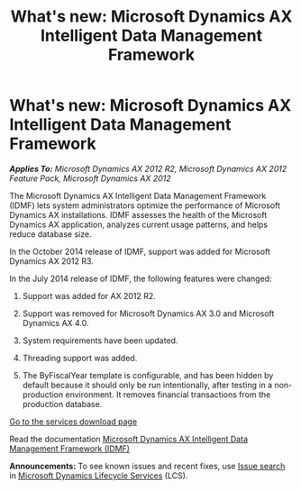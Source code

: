 ﻿---
title: "What's new: Microsoft Dynamics AX Intelligent Data Management Framework"
TOCTitle: Microsoft Dynamics AX Intelligent Data Management Framework
ms:assetid: 21050a63-2547-4fbe-bb1b-4d7624b3ad2b
ms:mtpsurl: https://technet.microsoft.com/en-us/library/Dn507156(v=AX.60)
ms:contentKeyID: 59623241
ms.date: 10/21/2014
mtps_version: v=AX.60
---

# What's new: Microsoft Dynamics AX Intelligent Data Management Framework 


_**Applies To:** Microsoft Dynamics AX 2012 R2, Microsoft Dynamics AX 2012 Feature Pack, Microsoft Dynamics AX 2012_

The Microsoft Dynamics AX Intelligent Data Management Framework (IDMF) lets system administrators optimize the performance of Microsoft Dynamics AX installations. IDMF assesses the health of the Microsoft Dynamics AX application, analyzes current usage patterns, and helps reduce database size.

In the October 2014 release of IDMF, support was added for Microsoft Dynamics AX 2012 R3.

In the July 2014 release of IDMF, the following features were changed:

1.  Support was added for AX 2012 R2.

2.  Support was removed for Microsoft Dynamics AX 3.0 and Microsoft Dynamics AX 4.0.

3.  System requirements have been updated.

4.  Threading support was added.

5.  The ByFiscalYear template is configurable, and has been hidden by default because it should only be run intentionally, after testing in a non-production environment. It removes financial transactions from the production database.

[Go to the services download page](http://go.microsoft.com/fwlink/?linkid=228149)

Read the documentation [Microsoft Dynamics AX Intelligent Data Management Framework (IDMF)](microsoft-dynamics-ax-intelligent-data-management-framework-idmf.md)

  
**Announcements:** To see known issues and recent fixes, use [Issue search](http://go.microsoft.com/fwlink/?linkid=389258) in [Microsoft Dynamics Lifecycle Services](http://go.microsoft.com/fwlink/?linkid=306505) (LCS).

